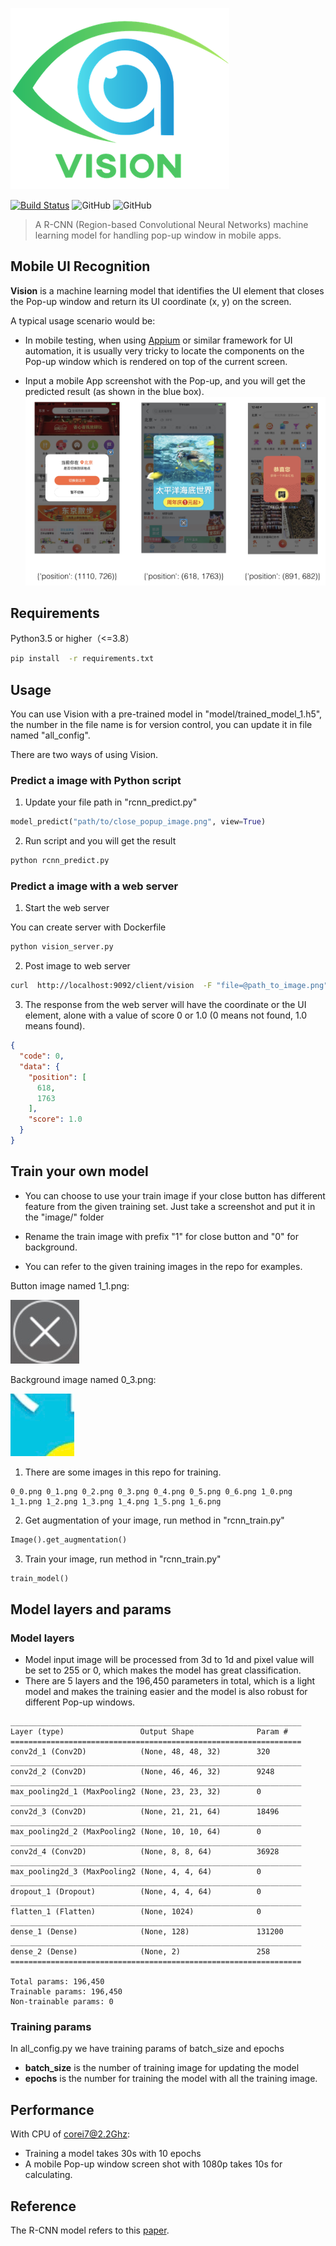 ![](vision.png)

[![Build Status](https://www.travis-ci.org/Meituan-Dianping/vision.svg?branch=master)](https://www.travis-ci.org/Meituan-Dianping/vision)
![GitHub](https://img.shields.io/badge/Python-3.6-blue)
![GitHub](https://img.shields.io/github/license/Meituan-Dianping/Vision)

> A R-CNN (Region-based Convolutional Neural Networks) machine learning model for handling pop-up window in mobile apps.

## Mobile UI Recognition

**Vision** is a machine learning model that identifies the UI element that closes the Pop-up window and return its UI coordinate (x, y) on the screen.

A typical usage scenario would be:
- In mobile testing, when using [Appium](http://appium.io/) or similar framework for UI automation, it is usually very tricky to locate the components on the Pop-up window which is rendered on top of the current screen.

- Input a mobile App screenshot with the Pop-up, and you will get the predicted result (as shown in the blue box).
![](predict/image_show.png)


## Requirements

Python3.5 or higher（<=3.8）

```bash
pip install  -r requirements.txt
```

## Usage
You can use Vision with a pre-trained model in "model/trained_model_1.h5", the number in the file name
is for version control, you can update it in file named "all_config".

There are two ways of using Vision.

### Predict a image with Python script

1. Update your file path in "rcnn_predict.py"

```python
model_predict("path/to/close_popup_image.png", view=True)
```

2. Run script and you will get the result

```bash
python rcnn_predict.py
```

### Predict a image with a web server

1. Start the web server

You can create server with Dockerfile

```bash
python vision_server.py
```

2. Post image to web server

```bash
curl  http://localhost:9092/client/vision  -F "file=@path_to_image.png"
```

3. The response from the web server will have the coordinate or the UI element, alone with a value of score 0 or 1.0 (0 means not found, 1.0 means found).

```json
{
  "code": 0,
  "data": {
    "position": [
      618,
      1763
    ],
    "score": 1.0
  }
}
```

## Train your own model
- You can choose to use your train image if your close button has different feature from the given training set. Just take a screenshot and put it in the "image/" folder

- Rename the train image with prefix "1" for close button and "0" for background.

- You can refer to the given training images in the repo for examples.

Button image named 1_1.png:

![](close_popup_image/1_1.png)

Background image named 0_3.png:

![](close_popup_image/0_3.png)

1. There are some images in this repo for training.

```
0_0.png 0_1.png 0_2.png 0_3.png 0_4.png 0_5.png 0_6.png 1_0.png 1_1.png 1_2.png 1_3.png 1_4.png 1_5.png 1_6.png
```

2. Get augmentation of your image, run method in "rcnn_train.py"

```python
Image().get_augmentation()
```

3. Train your image, run method in "rcnn_train.py"

```python
train_model()
```

## Model layers and params

### Model layers

- Model input image will be processed from 3d to 1d and pixel value will be set to 255 or 0, which makes the model has great classification.
- There are 5 layers and the 196,450 parameters in total, which is a light model and makes the training easier and the model is also robust for different Pop-up windows.

```
_________________________________________________________________
Layer (type)                 Output Shape              Param #   
=================================================================
conv2d_1 (Conv2D)            (None, 48, 48, 32)        320       
_________________________________________________________________
conv2d_2 (Conv2D)            (None, 46, 46, 32)        9248      
_________________________________________________________________
max_pooling2d_1 (MaxPooling2 (None, 23, 23, 32)        0         
_________________________________________________________________
conv2d_3 (Conv2D)            (None, 21, 21, 64)        18496     
_________________________________________________________________
max_pooling2d_2 (MaxPooling2 (None, 10, 10, 64)        0         
_________________________________________________________________
conv2d_4 (Conv2D)            (None, 8, 8, 64)          36928     
_________________________________________________________________
max_pooling2d_3 (MaxPooling2 (None, 4, 4, 64)          0         
_________________________________________________________________
dropout_1 (Dropout)          (None, 4, 4, 64)          0         
_________________________________________________________________
flatten_1 (Flatten)          (None, 1024)              0         
_________________________________________________________________
dense_1 (Dense)              (None, 128)               131200    
_________________________________________________________________
dense_2 (Dense)              (None, 2)                 258       
=================================================================

Total params: 196,450
Trainable params: 196,450
Non-trainable params: 0
```

### Training params
In all_config.py we have training params of batch_size and epochs
- **batch_size** is the  number of training image
for updating the model
- **epochs** is the number for training the model with all the training image.



## Performance
With CPU of corei7@2.2Ghz:

- Training a model takes 30s with 10 epochs
- A mobile Pop-up window screen shot with 1080p takes 10s for calculating.


## Reference

The R-CNN model refers to this [paper](https://arxiv.org/pdf/1311.2524.pdf).
